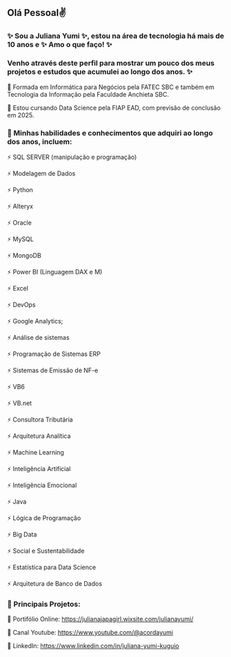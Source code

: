 ## Olá Pessoal✌

  ### ✨ Sou a Juliana Yumi ✨, estou na área de tecnologia há mais de 10 anos e ✨ Amo o que faço! ✨
  ### Venho através deste perfil para mostrar um pouco dos meus projetos e estudos que acumulei ao longo dos anos. ✨



🔸 Formada em Informática para Negócios pela FATEC SBC e também em Tecnologia da Informação pela Faculdade Anchieta SBC.

🌱 Estou cursando Data Science pela FIAP EAD, com previsão de conclusão em 2025.





### 🔭 Minhas habilidades e conhecimentos que adquiri ao longo dos anos, incluem:



⚡ SQL SERVER (manipulação e programação)

⚡ Modelagem de Dados

⚡ Python

⚡ Alteryx

⚡ Oracle

⚡ MySQL

⚡ MongoDB

⚡ Power BI (Linguagem DAX e M)

⚡ Excel

⚡ DevOps

⚡ Google Analytics;

⚡ Análise de sistemas 

⚡ Programação de Sistemas ERP

⚡ Sistemas de Emissão de NF-e

⚡ VB6

⚡ VB.net

⚡ Consultora Tributária

⚡ Arquitetura Analítica

⚡ Machine Learning

⚡ Inteligência Artificial

⚡ Inteligência Emocional

⚡ Java

⚡ Lógica de Programação

⚡ Big Data

⚡ Social e Sustentabilidade

⚡ Estatística para Data Science

⚡ Arquitetura de Banco de Dados


### 🎯 Principais Projetos:


📌 Portifólio Online: https://julianajapagirl.wixsite.com/julianayumi/

📌 Canal Youtube: https://www.youtube.com/@acordayumi

📌 LinkedIn: https://www.linkedin.com/in/juliana-yumi-kuguio





<!--
**JulianaYumiKuguio/julianayumikuguio** is a ✨ _special_ ✨ repository because its `README.md` (this file) appears on your GitHub profile.

Here are some ideas to get you started:

- 🔭 I’m currently working on ...
- 🌱 I’m currently learning ...
- 👯 I’m looking to collaborate on ...
- 🤔 I’m looking for help with ...
- 💬 Ask me about ...
- 📫 How to reach me: ...
- 😄 Pronouns: ...
- ⚡ Fun fact: ...
-->
